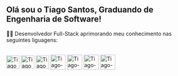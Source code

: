 ## Olá sou o Tiago Santos, Graduando de Engenharia de Software!


 👨‍💻 Desenvolvedor Full-Stack aprimorando meu conhecimento nas seguintes liguagens:


  
<div style="display: inline_block"><br>
  <img align="center" alt="Tiago-C" height="35" width="35" src="https://icongr.am/devicon/c-original.svg?size=80&color=currentColor.svg">
  
  <img align="center" alt="Tiago-C++" height="35" width="35" src="https://icongr.am/devicon/cplusplus-original.svg?size=80&color=currentColor.svg">
  
  <img align="center" alt="Tiago-Js" height="35" width="35" src="https://icongr.am/devicon/javascript-original.svg?size=51&color=currentColor.svg">
  
   <img align="center" alt="Tiago-HTML" height="40" width="40" src="https://icongr.am/devicon/html5-original-wordmark.svg?size=80&color=currentColor.svg">
   
   <img align="center" alt="Tiago-CSS" height="40" width="40" src="https://icongr.am/devicon/css3-original-wordmark.svg?size=80&color=currentColor.svg">

   <img align="center" alt="Tiago-Java" height="40" width="40" src="https://icongr.am/devicon/java-original-wordmark.svg?size=80&color=currentColor.svg">
   
  <img align="center" alt="Tiago-MySQL" height="40" width="40" src="https://icongr.am/devicon/mysql-original-wordmark.svg?size=80&color=currentColor.svg">
  



  
  
 

